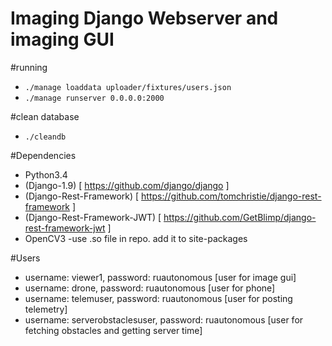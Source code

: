 # Imaging Django Webserver and imaging GUI

#running
- ```./manage loaddata uploader/fixtures/users.json```
- ```./manage runserver 0.0.0.0:2000 ```

#clean database
- ```./cleandb```

#Dependencies
- Python3.4
- (Django-1.9) [ https://github.com/django/django ]
- (Django-Rest-Framework) [ https://github.com/tomchristie/django-rest-framework ]
- (Django-Rest-Framework-JWT) [ https://github.com/GetBlimp/django-rest-framework-jwt ]
- OpenCV3
	-use .so file in repo. add it to site-packages

#Users
- username: viewer1, password: ruautonomous [user for image gui]
- username: drone, password: ruautonomous [user for phone]
- username: telemuser, password: ruautonomous [user for posting telemetry]
- username: serverobstaclesuser, password: ruautonomous [user for fetching obstacles and getting server time]
